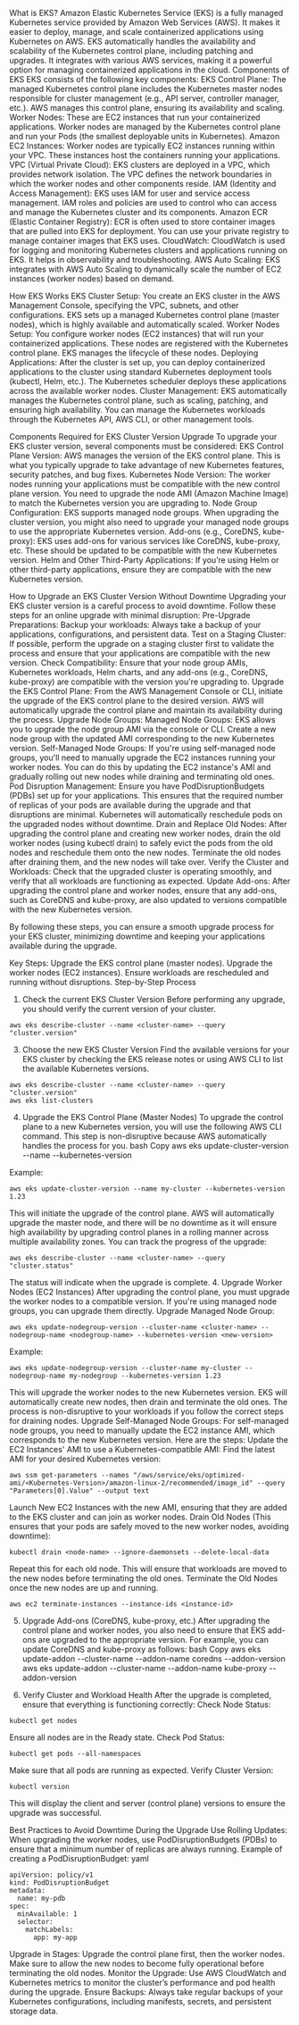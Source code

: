 What is EKS?
Amazon Elastic Kubernetes Service (EKS) is a fully managed Kubernetes service provided by Amazon Web Services (AWS). It makes it easier to deploy, manage, and scale containerized applications using Kubernetes on AWS. EKS automatically handles the availability and scalability of the Kubernetes control plane, including patching and upgrades. It integrates with various AWS services, making it a powerful option for managing containerized applications in the cloud.
Components of EKS
EKS consists of the following key components:
EKS Control Plane:
The managed Kubernetes control plane includes the Kubernetes master nodes responsible for cluster management (e.g., API server, controller manager, etc.). AWS manages this control plane, ensuring its availability and scaling.
Worker Nodes:
These are EC2 instances that run your containerized applications. Worker nodes are managed by the Kubernetes control plane and run your Pods (the smallest deployable units in Kubernetes).
Amazon EC2 Instances:
Worker nodes are typically EC2 instances running within your VPC. These instances host the containers running your applications.
VPC (Virtual Private Cloud):
EKS clusters are deployed in a VPC, which provides network isolation. The VPC defines the network boundaries in which the worker nodes and other components reside.
IAM (Identity and Access Management):
EKS uses IAM for user and service access management. IAM roles and policies are used to control who can access and manage the Kubernetes cluster and its components.
Amazon ECR (Elastic Container Registry):
ECR is often used to store container images that are pulled into EKS for deployment. You can use your private registry to manage container images that EKS uses.
CloudWatch:
CloudWatch is used for logging and monitoring Kubernetes clusters and applications running on EKS. It helps in observability and troubleshooting.
AWS Auto Scaling:
EKS integrates with AWS Auto Scaling to dynamically scale the number of EC2 instances (worker nodes) based on demand.

How EKS Works
EKS Cluster Setup:
You create an EKS cluster in the AWS Management Console, specifying the VPC, subnets, and other configurations.
EKS sets up a managed Kubernetes control plane (master nodes), which is highly available and automatically scaled.
Worker Nodes Setup:
You configure worker nodes (EC2 instances) that will run your containerized applications.
These nodes are registered with the Kubernetes control plane. EKS manages the lifecycle of these nodes.
Deploying Applications:
After the cluster is set up, you can deploy containerized applications to the cluster using standard Kubernetes deployment tools (kubectl, Helm, etc.).
The Kubernetes scheduler deploys these applications across the available worker nodes.
Cluster Management:
EKS automatically manages the Kubernetes control plane, such as scaling, patching, and ensuring high availability.
You can manage the Kubernetes workloads through the Kubernetes API, AWS CLI, or other management tools.

Components Required for EKS Cluster Version Upgrade
To upgrade your EKS cluster version, several components must be considered:
EKS Control Plane Version:
AWS manages the version of the EKS control plane. This is what you typically upgrade to take advantage of new Kubernetes features, security patches, and bug fixes.
Kubernetes Node Version:
The worker nodes running your applications must be compatible with the new control plane version. You need to upgrade the node AMI (Amazon Machine Image) to match the Kubernetes version you are upgrading to.
Node Group Configuration:
EKS supports managed node groups. When upgrading the cluster version, you might also need to upgrade your managed node groups to use the appropriate Kubernetes version.
Add-ons (e.g., CoreDNS, kube-proxy):
EKS uses add-ons for various services like CoreDNS, kube-proxy, etc. These should be updated to be compatible with the new Kubernetes version.
Helm and Other Third-Party Applications:
If you’re using Helm or other third-party applications, ensure they are compatible with the new Kubernetes version.

How to Upgrade an EKS Cluster Version Without Downtime
Upgrading your EKS cluster version is a careful process to avoid downtime. Follow these steps for an online upgrade with minimal disruption:
Pre-Upgrade Preparations:
Backup your workloads: Always take a backup of your applications, configurations, and persistent data.
Test on a Staging Cluster: If possible, perform the upgrade on a staging cluster first to validate the process and ensure that your applications are compatible with the new version.
Check Compatibility: Ensure that your node group AMIs, Kubernetes workloads, Helm charts, and any add-ons (e.g., CoreDNS, kube-proxy) are compatible with the version you're upgrading to.
Upgrade the EKS Control Plane:
From the AWS Management Console or CLI, initiate the upgrade of the EKS control plane to the desired version.
AWS will automatically upgrade the control plane and maintain its availability during the process.
Upgrade Node Groups:
Managed Node Groups: EKS allows you to upgrade the node group AMI via the console or CLI. Create a new node group with the updated AMI corresponding to the new Kubernetes version.
Self-Managed Node Groups: If you're using self-managed node groups, you'll need to manually upgrade the EC2 instances running your worker nodes. You can do this by updating the EC2 instance's AMI and gradually rolling out new nodes while draining and terminating old ones.
Pod Disruption Management:
Ensure you have PodDisruptionBudgets (PDBs) set up for your applications. This ensures that the required number of replicas of your pods are available during the upgrade and that disruptions are minimal.
Kubernetes will automatically reschedule pods on the upgraded nodes without downtime.
Drain and Replace Old Nodes:
After upgrading the control plane and creating new worker nodes, drain the old worker nodes (using kubectl drain) to safely evict the pods from the old nodes and reschedule them onto the new nodes.
Terminate the old nodes after draining them, and the new nodes will take over.
Verify the Cluster and Workloads:
Check that the upgraded cluster is operating smoothly, and verify that all workloads are functioning as expected.
Update Add-ons:
After upgrading the control plane and worker nodes, ensure that any add-ons, such as CoreDNS and kube-proxy, are also updated to versions compatible with the new Kubernetes version.

By following these steps, you can ensure a smooth upgrade process for your EKS cluster, minimizing downtime and keeping your applications available during the upgrade.



Key Steps:
Upgrade the EKS control plane (master nodes).
Upgrade the worker nodes (EC2 instances).
Ensure workloads are rescheduled and running without disruptions.
Step-by-Step Process
1. Check the current EKS Cluster Version
Before performing any upgrade, you should verify the current version of your cluster.
```
aws eks describe-cluster --name <cluster-name> --query "cluster.version"
```


3. Choose the new EKS Cluster Version
Find the available versions for your EKS cluster by checking the EKS release notes or using AWS CLI to list the available Kubernetes versions.
```
aws eks describe-cluster --name <cluster-name> --query "cluster.version"
aws eks list-clusters
```
4. Upgrade the EKS Control Plane (Master Nodes)
To upgrade the control plane to a new Kubernetes version, you will use the following AWS CLI command. This step is non-disruptive because AWS automatically handles the process for you.
bash
Copy
aws eks update-cluster-version --name <cluster-name> --kubernetes-version <new-version>

Example:
```
aws eks update-cluster-version --name my-cluster --kubernetes-version 1.23
```

This will initiate the upgrade of the control plane. AWS will automatically upgrade the master node, and there will be no downtime as it will ensure high availability by upgrading control planes in a rolling manner across multiple availability zones.
You can track the progress of the upgrade:

```
aws eks describe-cluster --name <cluster-name> --query "cluster.status"
```
The status will indicate when the upgrade is complete.
4. Upgrade Worker Nodes (EC2 Instances)
After upgrading the control plane, you must upgrade the worker nodes to a compatible version. If you're using managed node groups, you can upgrade them directly.
Upgrade Managed Node Group:
```
aws eks update-nodegroup-version --cluster-name <cluster-name> --nodegroup-name <nodegroup-name> --kubernetes-version <new-version>
```
Example:
```
aws eks update-nodegroup-version --cluster-name my-cluster --nodegroup-name my-nodegroup --kubernetes-version 1.23
```

This will upgrade the worker nodes to the new Kubernetes version. EKS will automatically create new nodes, then drain and terminate the old ones. The process is non-disruptive to your workloads if you follow the correct steps for draining nodes.
Upgrade Self-Managed Node Groups:
For self-managed node groups, you need to manually update the EC2 instance AMI, which corresponds to the new Kubernetes version. Here are the steps:
Update the EC2 Instances' AMI to use a Kubernetes-compatible AMI:
Find the latest AMI for your desired Kubernetes version:
```
aws ssm get-parameters --names "/aws/service/eks/optimized-ami/<Kubernetes-Version>/amazon-linux-2/recommended/image_id" --query "Parameters[0].Value" --output text
```

Launch New EC2 Instances with the new AMI, ensuring that they are added to the EKS cluster and can join as worker nodes.
Drain Old Nodes (This ensures that your pods are safely moved to the new worker nodes, avoiding downtime):
```
kubectl drain <node-name> --ignore-daemonsets --delete-local-data
```

Repeat this for each old node. This will ensure that workloads are moved to the new nodes before terminating the old ones.
Terminate the Old Nodes once the new nodes are up and running.
```
aws ec2 terminate-instances --instance-ids <instance-id>
```

5. Upgrade Add-ons (CoreDNS, kube-proxy, etc.)
After upgrading the control plane and worker nodes, you also need to ensure that EKS add-ons are upgraded to the appropriate version. For example, you can update CoreDNS and kube-proxy as follows:
bash
Copy
aws eks update-addon --cluster-name <cluster-name> --addon-name coredns --addon-version <new-version>
aws eks update-addon --cluster-name <cluster-name> --addon-name kube-proxy --addon-version <new-version>

6. Verify Cluster and Workload Health
After the upgrade is completed, ensure that everything is functioning correctly:
Check Node Status:
```
kubectl get nodes
```
Ensure all nodes are in the Ready state.
Check Pod Status:
```
kubectl get pods --all-namespaces
```
Make sure that all pods are running as expected.
Verify Cluster Version:
```
kubectl version
```
This will display the client and server (control plane) versions to ensure the upgrade was successful.

Best Practices to Avoid Downtime During the Upgrade
Use Rolling Updates:
When upgrading the worker nodes, use PodDisruptionBudgets (PDBs) to ensure that a minimum number of replicas are always running.
Example of creating a PodDisruptionBudget:
yaml
```
apiVersion: policy/v1
kind: PodDisruptionBudget
metadata:
  name: my-pdb
spec:
  minAvailable: 1
  selector:
    matchLabels:
      app: my-app
```

Upgrade in Stages:
Upgrade the control plane first, then the worker nodes. Make sure to allow the new nodes to become fully operational before terminating the old nodes.
Monitor the Upgrade:
Use AWS CloudWatch and Kubernetes metrics to monitor the cluster’s performance and pod health during the upgrade.
Ensure Backups:
Always take regular backups of your Kubernetes configurations, including manifests, secrets, and persistent storage data.


